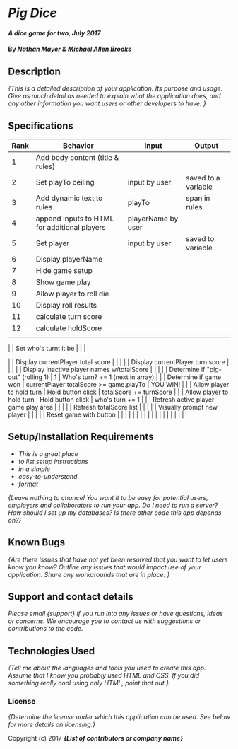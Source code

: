 # _Pig Dice_

#### _A dice game for two, July 2017_

#### By _**Nathan Mayer & Michael Allen Brooks**_

## Description

_{This is a detailed description of your application. Its purpose and usage.  Give as much detail as needed to explain what the application does, and any other information you want users or other developers to have. }_
## Specifications

| Rank  | Behavior  | Input  | Output |
|---|---|---|---|
|  1 | Add body content (title & rules)  |   |   |
|  2 | Set playTo ceiling  | input by user  | saved to a variable   |
| 3  | Add dynamic text to rules  | playTo  | span in rules  |
| 4  | append inputs to HTML for additional players  | playerName by user   |   |
| 5  | Set player  |  input by user |  saved to variable |
| 6  | Display playerName  |   |   |
|  7 | Hide game setup  |   |   |
| 8  | Show game play  |   |   |
|  9 | Allow player to roll die  |   |   |
|  10 | Display roll results  |   |   |
|  11 |  calculate turn score |   |   |
| 12  |  calculate holdScore |   |   |
|   |   |   |   |



<!-- |   | Populate players array  | playerName by user   |   | -->
|   | Set who's turnt it be  |   |   |
<!-- |   | Add players  |   |   | -->
|   | Display currentPlayer total score  |   |   |
|   | Display currentPlayer turn score  |   |   |
|   | Display inactive player names w/totalScore  |   |   |
|   | Determine if "pig-out" (rolling 1)  | 1  | Who's turn? += 1 (next in array)  |
|   | Determine if game won  | currentPlayer totalScore >= game.playTo | YOU WIN!  |
|   | Allow player to hold turn | Hold button click | totalScore += turnScore  |
|   | Allow player to hold turn | Hold button click | who's turn += 1  |
|   | Refresh active player game play area  |   |   |
|   | Refresh totalScore list  |   |   |
|   | Visually prompt new player  |   |   |
|   | Reset game with button  |   |   |
|   |   |   |   |
|   |   |   |   |
|   |   |   |   |

## Setup/Installation Requirements

* _This is a great place_
* _to list setup instructions_
* _in a simple_
* _easy-to-understand_
* _format_

_{Leave nothing to chance! You want it to be easy for potential users, employers and collaborators to run your app. Do I need to run a server? How should I set up my databases? Is there other code this app depends on?}_

## Known Bugs

_{Are there issues that have not yet been resolved that you want to let users know you know?  Outline any issues that would impact use of your application.  Share any workarounds that are in place. }_

## Support and contact details

_Please email {support} if you run into any issues or have questions, ideas or concerns.  We encourage you to contact us with suggestions or contributions to the code._

## Technologies Used

_{Tell me about the languages and tools you used to create this app. Assume that I know you probably used HTML and CSS. If you did something really cool using only HTML, point that out.}_

### License

*{Determine the license under which this application can be used.  See below for more details on licensing.}*

Copyright (c) 2017 **_{List of contributors or company name}_**
